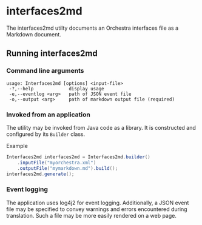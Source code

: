 # interfaces2md

The interfaces2md utilty documents an Orchestra interfaces file as a Markdown document.

## Running interfaces2md

### Command line arguments

```
usage: Interfaces2md [options] <input-file>
 -?,--help             display usage
 -e,--eventlog <arg>   path of JSON event file
 -o,--output <arg>     path of markdown output file (required)
 ```

### Invoked from an application

The utility may be invoked from Java code as a library. It is constructed and configured by its `Builder` class.

Example

```java
Interfaces2md interfaces2md = Interfaces2md.builder()
    .inputFile("myorchestra.xml")
    .outputFile("mymarkdown.md").build();
interfaces2md.generate();
```

### Event logging

The application uses log4j2 for event logging. Additionally, a JSON event file may be specified to convey warnings and errors encountered during translation. Such a file may be more easily rendered on a web page.